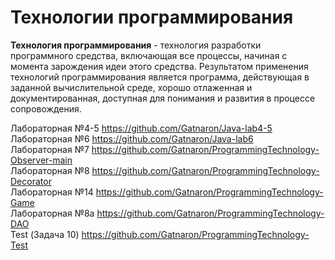 # Технологии программирования

**Технология программирования** - технология разработки программного средства, включающая все процессы, начиная с момента зарождения идеи этого средства.
Результатом применения технологий программирования является программа, действующая в заданной вычислительной среде, хорошо отлаженная и документированная, доступная для понимания и развития в процессе сопровождения.

Лабораторная №4-5 https://github.com/Gatnaron/Java-lab4-5  
Лабораторная №6 https://github.com/Gatnaron/Java-lab6  
Лабораторная №7 https://github.com/Gatnaron/ProgrammingTechnology-Observer-main  
Лабораторная №8 https://github.com/Gatnaron/ProgrammingTechnology-Decorator  
Лабораторная №14 https://github.com/Gatnaron/ProgrammingTechnology-Game  
Лабораторная №8a https://github.com/Gatnaron/ProgrammingTechnology-DAO  
Test (Задача 10) https://github.com/Gatnaron/ProgrammingTechnology-Test
